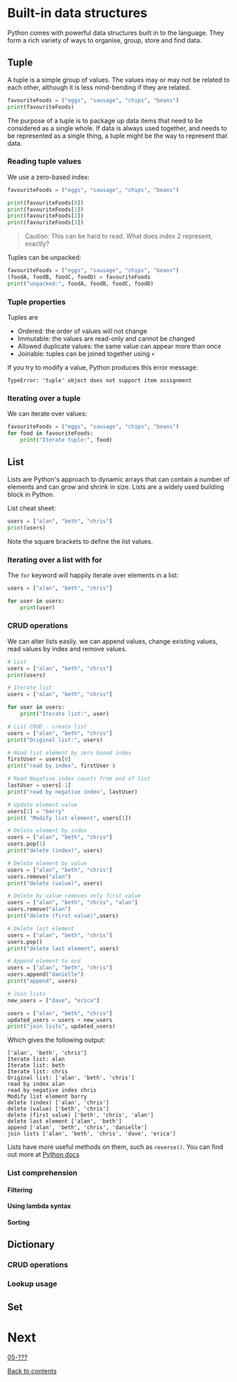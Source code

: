 # Built-in data structures

Python comes with powerful data structures built in to the language. They form a rich variety of ways to organise, group, store and find data.

## Tuple

A tuple is a simple group of values. The values may or may not be related to each other, although it is less mind-bending if they are related.

```python
favouriteFoods = ("eggs", "sausage", "chips", "beans")
print(favouriteFoods)
```

The purpose of a tuple is to package up data items that need to be considered as a single whole. If data is always used together, and needs to be represented as a single thing, a tuple might be the way to represent that data.

### Reading tuple values

We use a zero-based index:

```python
favouriteFoods = ("eggs", "sausage", "chips", "beans")

print(favouriteFoods[0])
print(favouriteFoods[1])
print(favouriteFoods[2])
print(favouriteFoods[3])
```

> Caution: This can be hard to read. What does index 2 represent, exactly?

Tuples can be unpacked:

```python
favouriteFoods = ("eggs", "sausage", "chips", "beans")
(foodA, foodB, foodC, foodD) = favouriteFoods
print("unpacked:", foodA, foodB, foodC, foodD)
```

### Tuple properties

Tuples are

- Ordered: the order of values will not change
- Immutable: the values are read-only and cannot be changed
- Allowed duplicate values: the same value can appear more than once
- Joinable: tuples can be joined together using `+`

If you try to modify a value, Python produces this error message:

```text
TypeError: 'tuple' object does not support item assignment
```

### Iterating over a tuple

We can iterate over values:

```python
favouriteFoods = ("eggs", "sausage", "chips", "beans")
for food in favouriteFoods:
    print("Iterate tuple:", food)
```

## List

Lists are Python's approach to dynamic arrays that can contain a number of elements and can grow and shrink in size. Lists are a widely used building block in Python.

List cheat sheet:

```python
users = ["alan", "beth", "chris"]
print(users)
```

Note the square brackets to define the list values.

### Iterating over a list with for

The `for` keyword will happily iterate over elements in a list:

```python
users = ["alan", "beth", "chris"]

for user in users:
    print(user)
```

### CRUD operations

We can alter lists easily. we can append values, change existing values, read values by index and remove values.

```python
# List
users = ["alan", "beth", "chris"]
print(users)

# Iterate list
users = ["alan", "beth", "chris"]

for user in users:
    print("Iterate list:", user)

# List CRUD - create list
users = ["alan", "beth", "chris"]
print("Original list:", users)

# Read list element by zero based index
firstUser = users[0]
print("read by index", firstUser )

# Read Negative index counts from end of list
lastUser = users[-1]
print("read by negative index", lastUser)

# Update element value
users[1] = "barry"
print( "Modify list element", users[1])

# Delete element by index
users = ["alan", "beth", "chris"]
users.pop(1)
print("delete (index)", users)

# Delete element by value
users = ["alan", "beth", "chris"]
users.remove("alan")
print("delete (value)", users)

# Delete by value removes only first value
users = ["alan", "beth", "chris", "alan"]
users.remove("alan")
print("delete (first value)",users)

# Delete last element
users = ["alan", "beth", "chris"]
users.pop()
print("delete last element", users)

# Append element to end
users = ["alan", "beth", "chris"]
users.append("danielle")
print("append", users)

# Join lists
new_users = ["dave", "erica"]

users = ["alan", "beth", "chris"]
updated_users = users + new_users
print("join lists", updated_users)
```

Which gives the following output:

```text
['alan', 'beth', 'chris']
Iterate list: alan
Iterate list: beth
Iterate list: chris
Original list: ['alan', 'beth', 'chris']
read by index alan
read by negative index chris
Modify list element barry
delete (index) ['alan', 'chris']
delete (value) ['beth', 'chris']
delete (first value) ['beth', 'chris', 'alan']
delete last element ['alan', 'beth']
append ['alan', 'beth', 'chris', 'danielle']
join lists ['alan', 'beth', 'chris', 'dave', 'erica']
```

Lists have more useful methods on them, such as `reverse()`. You can find out more at [Python docs](https://docs.python.org/3/tutorial/datastructures.html)

### List comprehension

#### Filtering

#### Using lambda syntax

#### Sorting

## Dictionary

### CRUD operations

### Lookup usage

## Set

# Next

[05-???]()

[Back to contents](/contents.md)
